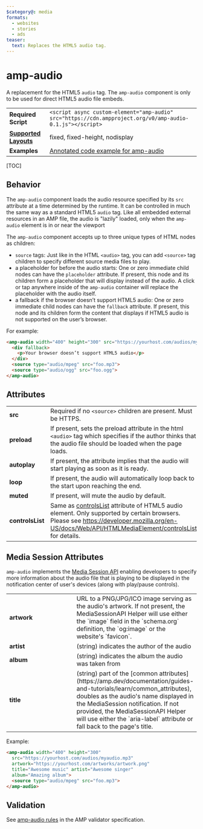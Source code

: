 ```yaml
---
$category@: media
formats:
  - websites
  - stories
  - ads
teaser:
  text: Replaces the HTML5 audio tag.
---
```

<!---
Copyright 2015 The AMP HTML Authors. All Rights Reserved.

Licensed under the Apache License, Version 2.0 (the "License");
you may not use this file except in compliance with the License.
You may obtain a copy of the License at

      http://www.apache.org/licenses/LICENSE-2.0

Unless required by applicable law or agreed to in writing, software
distributed under the License is distributed on an "AS-IS" BASIS,
WITHOUT WARRANTIES OR CONDITIONS OF ANY KIND, either express or implied.
See the License for the specific language governing permissions and
limitations under the License.
-->

# amp-audio

A replacement for the HTML5 <code>audio</code> tag. The <code>amp-audio</code> component is only to be used for direct HTML5 audio file embeds.

<table>
  <tr>
    <td class="col-fourty"><strong>Required Script</strong></td>
    <td><code>&lt;script async custom-element="amp-audio" src="https://cdn.ampproject.org/v0/amp-audio-0.1.js">&lt;/script></code></td>
  </tr>
   <tr>
     <td class="col-fourty"><strong><a href="https://amp.dev/documentation/guides-and-tutorials/develop/style_and_layout/control_layout">Supported Layouts</a></strong></td>
     <td>fixed, fixed-height, nodisplay</td>
  </tr>
  <tr>
    <td class="col-fourty"><strong>Examples</strong></td>
    <td><a href="https://amp.dev/documentation/examples/components/amp-audio/">Annotated code example for amp-audio</a></td>
  </tr>
</table>

[TOC]

## Behavior

The `amp-audio` component loads the audio resource specified by its `src` attribute at a time determined by the runtime. It can be controlled in much the same way as a standard HTML5 `audio` tag.
Like all embedded external resources in an AMP file, the audio is "lazily" loaded, only when the `amp-audio` element is in or near the viewport

The `amp-audio` component accepts up to three unique types of HTML nodes as children:

- `source` tags: Just like in the HTML `<audio>` tag, you can add `<source>` tag children to specify different source media files to play.
-  a placeholder for before the audio starts: One or zero immediate child nodes can have the `placeholder` attribute. If present, this node and its children form a placeholder that will display instead of the audio. A click or tap anywhere inside of the `amp-audio` container will replace the placeholder with the audio itself.
-  a fallback if the browser doesn’t support HTML5 audio: One or zero immediate child nodes can have the `fallback` attribute. If present, this node and its children form the content that displays if HTML5 audio is not supported on the user’s browser.

For example:
```html
<amp-audio width="400" height="300" src="https://yourhost.com/audios/myaudio.mp3">
  <div fallback>
    <p>Your browser doesn’t support HTML5 audio</p>
  </div>
  <source type="audio/mpeg" src="foo.mp3">
  <source type="audio/ogg" src="foo.ogg">
</amp-audio>
```

## Attributes
<table>
  <tr>
    <td width="40%"><strong>src</strong></td>
    <td>Required if no <code>&lt;source&gt;</code> children are present. Must be HTTPS.</td>
  </tr>
  <tr>
    <td width="40%"><strong>preload</strong></td>
    <td>If present, sets the preload attribute in the html <code>&lt;audio&gt;</code> tag which specifies if the author thinks that the audio file should be loaded when the page loads.</td>
  </tr>
  <tr>
    <td width="40%"><strong>autoplay</strong></td>
    <td>If present, the attribute implies that the audio will start playing as soon as
it is ready.</td>
  </tr>
  <tr>
    <td width="40%"><strong>loop</strong></td>
    <td>If present, the audio will automatically loop back to the start upon reaching the end.</td>
  </tr>
  <tr>
    <td width="40%"><strong>muted</strong></td>
    <td>If present, will mute the audio by default.</td>
  </tr>
  <tr>
    <td width="40%"><strong>controlsList</strong></td>
    <td>Same as <a href="https://developer.mozilla.org/en-US/docs/Web/API/HTMLMediaElement/controlsList">controlsList</a> attribute of HTML5 audio element. Only supported by certain browsers. Please see <a href="https://developer.mozilla.org/en-US/docs/Web/API/HTMLMediaElement/controlsList">https://developer.mozilla.org/en-US/docs/Web/API/HTMLMediaElement/controlsList</a> for details.</td>
  </tr>
</table>


## Media Session Attributes

`amp-audio` implements the [Media Session API](https://developers.google.com/web/updates/2017/02/media-session) enabling developers to specify more information about the audio file that is playing to be displayed in the notification center of user's devices (along with play/pause controls).

<table>
  <tr>
    <td width="40%"><strong>artwork</strong></td>
    <td>URL to a PNG/JPG/ICO image serving as the audio's artwork. If not present, the MediaSessionAPI Helper will use either the `image` field in the `schema.org` definition, the `og:image` or the website's `favicon`.</td>
  </tr>
  <tr>
    <td width="40%"><strong>artist</strong></td>
    <td>(string) indicates the author of the audio</td>
  </tr>
  <tr>
    <td width="40%"><strong>album</strong></td>
    <td>(string) indicates the album the audio was taken from</td>
  </tr>
  <tr>
    <td width="40%"><strong>title</strong></td>
    <td>(string) part of the [common attributes](https://amp.dev/documentation/guides-and-tutorials/learn/common_attributes), doubles as the audio's name displayed in the MediaSession notification. If not provided, the MediaSessionAPI Helper will use either the `aria-label` attribute or fall back to the page's title.</td>
  </tr>
</table>

Example:

```html
<amp-audio width="400" height="300"
  src="https://yourhost.com/audios/myaudio.mp3"
  artwork="https://yourhost.com/artworks/artwork.png"
  title="Awesome music" artist="Awesome singer"
  album="Amazing album">
  <source type="audio/mpeg" src="foo.mp3">
</amp-audio>
```

## Validation

See [amp-audio rules](https://github.com/ampproject/amphtml/blob/master/extensions/amp-audio/validator-amp-audio.protoascii) in the AMP validator specification.
